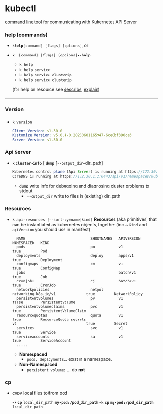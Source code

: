 # kubectl

[command line tool](https://kubernetes.io/docs/reference/kubectl/cheatsheet) for communicating  with Kubernetes API Server
 
#####
### help (commands)
- `k`**`help`**`[command] [flags] [options]`, or
- `k  [command] [flags] [options]`**`--help`**
    - `k help`
    - `k help service`
    - `k help service clusterip`
    - `k help service clusterip`

    (for help on resource see [describe](./query/describe.md), [explain](./query/explain.md))
#####
----------
### Version

###
- `k version`
 
    ```yaml
    Client Version: v1.30.0
    Kustomize Version: v5.0.4-0.20230601165947-6ce0bf390ce3
    Server Version: v1.30.0
    ```

### Api Server
- `k` **`cluster-info`** [ **`dump`** [`--output_dir=`dir_path]
    
    ```javascript
    Kubernetes control plane (Api Server) is running at https://172.30.1.2:6443
    CoreDNS is running at https://172.30.1.2:6443/api/v1/namespaces/kube-system/services/kube-dns:dns/proxy
    ```

    - **`dump`**
        write info for debugging and diagnosing cluster problems to stdout 
        -  `--output_dir` 
            write to files in (existing) dir_path

### Resources
- `k api-resources [--sort-by=name|kind]`
        **Resources** (aka primitives) that can be instantiated as kubernetes objects, together (inc ~ `Kind` and `apiVersion` you should use in manifest) 

        NAME                              SHORTNAMES   APIVERSION                        NAMESPACED   KIND
        pods                              po           v1                                true         Pod
        deployments                       deploy       apps/v1                           true         Deployment
        configmaps                        cm           v1                                true         ConfigMap
        jobs                                           batch/v1                          true         Job
        cronjobs                          cj           batch/v1                          true         CronJob
        networkpolicies                   netpol       networking.k8s.io/v1              true         NetworkPolicy
        persistentvolumes                 pv           v1                                false        PersistentVolume
        persistentvolumeclaims            pvc          v1                                true         PersistentVolumeClaim
        resourcequotas                    quota        v1                                true         ResourceQuota secrets                                        v1                                true         Secret
        services                          svc          v1                                true         Service
        serviceaccounts                   sa           v1                                true         ServiceAccount
        .....

    - **Namespaced** 
        - `pods, deployments`...  exist in a  namespace. 
    - **Non-Namespaced**  
        - `persistent volumes` ...   do **not**

### cp 
- copy local files to/from pod


    -`k` **`cp`** `local_dir_path` **`my-pod:/pod_dir_path`** 
    -`k` **`cp`** **`my-pod:/pod_dir_path`**  `local_dir_path` 









   
   